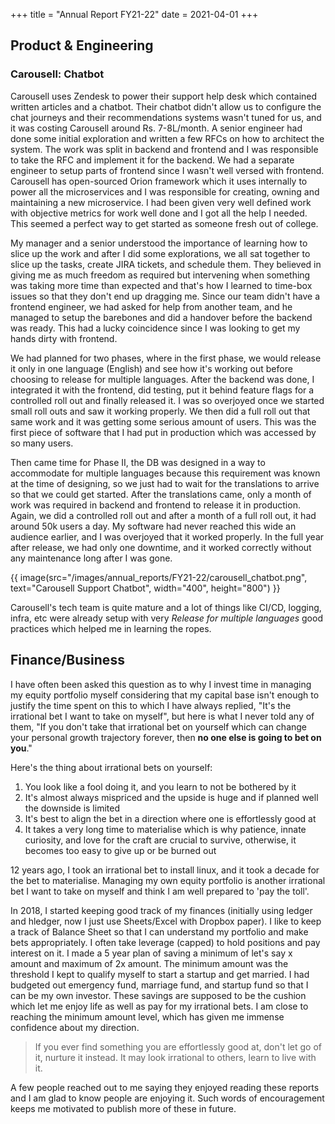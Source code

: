 +++
title = "Annual Report FY21-22"
date = 2021-04-01
+++

## Product & Engineering

### Carousell: Chatbot

Carousell uses Zendesk to power their support help desk which contained
written articles and a chatbot. Their chatbot didn't allow us to configure
the chat journeys and their recommendations systems wasn't tuned for
us, and it was costing Carousell around Rs. 7-8L/month. A senior
engineer had done some initial exploration and written a few RFCs on
how to architect the system. The work was split in backend and frontend
and I was responsible to take the RFC and implement it for the backend.
We had a separate engineer to setup parts of frontend since I wasn't
well versed with frontend. Carousell has open-sourced Orion framework
which it uses internally to power all the microservices and I was
responsible for creating, owning and maintaining a new microservice.
I had been given very well defined work with objective metrics for
work well done and I got all the help I needed. This seemed
a perfect way to get started as someone fresh out of college.

My manager and a senior understood the importance of learning how
to slice up the work and after I did some explorations, we all sat
together to slice up the tasks, create JIRA tickets, and schedule
them. They believed in giving me as much freedom as required but
intervening when something was taking more time than expected and
that's how I learned to time-box issues so that they don't end up
dragging me. Since our team didn't have a frontend engineer, we
had asked for help from another team, and he managed to setup
the barebones and did a handover before the backend was ready.
This had a lucky coincidence since I was looking to get my hands
dirty with frontend.

We had planned for two phases, where in the first phase, we would
release it only in one language (English) and see how it's working
out before choosing to release for multiple languages. After the
backend was done, I integrated it with the frontend, did testing,
put it behind feature flags for a controlled roll out and finally
released it. I was so overjoyed once we started small roll outs
and saw it working properly. We then did a full roll out that
same work and it was getting some serious amount of users. This
was the first piece of software that I had put in production which
was accessed by so many users.

Then came time for Phase II, the DB was designed in a way to
accommodate for multiple languages because this requirement
was known at the time of designing, so we just had to wait
for the translations to arrive so that we could get started.
After the translations came, only a month of work was required
in backend and frontend to release it in production. Again, we
did a controlled roll out and after a month of a full roll out,
it had around 50k users a day. My software had never reached
this wide an audience earlier, and I was overjoyed that it
worked properly. In the full year after release, we had only
one downtime, and it worked correctly without any maintenance
long after I was gone.

{{ image(src="/images/annual_reports/FY21-22/carousell_chatbot.png", text="Carousell Support Chatbot", width="400", height="800") }}

Carousell's tech team is quite mature and a lot of things like
CI/CD, logging, infra, etc were already setup with very
*Release for multiple languages*
good practices which helped me in learning the ropes.


## Finance/Business

I have often been asked this question as to why I invest time in
managing my equity portfolio myself considering that my capital base
isn't enough to justify the time spent on this to which I have always
replied, "It's the irrational bet I want to take on myself", but here
is what I never told any of them, "If you don't take that irrational
bet on yourself which can change your personal growth trajectory forever,
then **no one else is going to bet on you**."

Here's the thing about irrational bets on yourself:
1. You look like a fool doing it, and you learn to not be bothered by it
2. It's almost always mispriced and the upside is huge and if planned
   well the downside is limited
3. It's best to align the bet in a direction where one is effortlessly
   good at
4. It takes a very long time to materialise which is why patience, innate
   curiosity, and love for the craft are crucial to survive, otherwise,
   it becomes too easy to give up or be burned out


12 years ago, I took an irrational bet to install linux, and it took a
decade for the bet to materialise. Managing my own equity portfolio is
another irrational bet I want to take on myself and think I am well
prepared to 'pay the toll'.

In 2018, I started keeping good track of my finances (initially using
ledger and hledger, now I just use Sheets/Excel with Dropbox paper).
I like to keep a track of Balance Sheet so that I can understand my
portfolio and make bets appropriately. I often take leverage (capped)
to hold positions and pay interest on it. I made a
5 year plan of saving a minimum of let's say x amount and maximum of
2x amount. The minimum amount was the threshold I kept to qualify
myself to start a startup and get married. I had budgeted out
emergency fund, marriage fund, and startup fund so that I can be my
own investor. These savings are supposed to be the cushion which let
me enjoy life as well as pay for my irrational bets. I am close to
reaching the minimum amount level, which has given me immense
confidence about my direction.

> If you ever find something you are effortlessly good at, don't
  let go of it, nurture it instead. It may look irrational to others,
  learn to live with it.

A few people reached out to me saying they enjoyed reading these
reports and I am glad to know people are enjoying it. Such words
of encouragement keeps me motivated to publish more of these in future.
